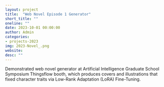 ```yaml
---
layout: project
title:  "Web Novel Episode 1 Generator"
short_title: ""
oneline: ""
date: 2023-10-01 00:00:00
author: Admin
categories:
- projects-2023
img: 2023-Novel_.png
website: 
desc: ""
---
```

Demonstrated web novel generator at Artificial Intelligence Graduate School Symposium Thingsflow booth, which produces covers and illustrations that fixed character traits via Low-Rank Adaptation (LoRA) Fine-Tuning.